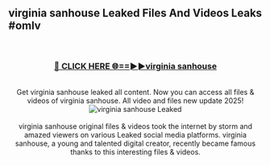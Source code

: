 ## virginia sanhouse Leaked Files And Videos Leaks #omlv
<br>
<div align="center">
<h3><a href="https://watchclip.my.id/virginia sanhouse" rel="nofollow">🔴 CLICK HERE 🌐==►►virginia sanhouse</a></h3>
<br>
Get virginia sanhouse leaked all content. Now you can access all files & videos of virginia sanhouse. All video and files new update 2025!
<br>
<a href="https://watchclip.my.id/virginia sanhouse" rel="nofollow" data-target="animated-image.originalLink"><img src="https://i.ibb.co.com/WyWwxjT/player-gif2.gif" alt="virginia sanhouse Leaked" style="max-width: 100%; display: inline-block;" data-target="animated-image.originalImage"></a>
<br><br>
virginia sanhouse original files & videos took the internet by storm and amazed viewers on various Leaked social media platforms. virginia sanhouse, a young and talented digital creator, recently became famous thanks to this interesting files & videos.
</div>
<br>